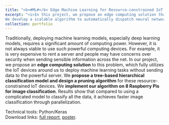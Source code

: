 ```yaml
---
title: "<b>#ML#</b> Edge Machine Learning for Resource-constrained IoT Devices"
excerpt: "<i>In this project, we propose an edge computing solution that enables distributed machine learning on resource constrained IoT devices. 
We develop a scalable algorithm to automatically dispatch neural networks to edge devices. The design is tested on Raspberry Pis for image classification tasks.</i><br/><br/><img src='/images/projects_10701_pi.png'>"
collection: portfolio
---
```


Traditionally, deploying machine learning models, especially deep learning models, 
requires a significant amount of computing power. However, it is not always viable 
to use such powerful computing devices. For example, it is very expensive to rent 
a server and people may have concerns over security when sending sensible information 
across the net. In our project, we propose an **edge computing solution** to this problem, 
which fully utilizes the IoT devices around us to deploy machine learning tasks without 
sending data to the powerful server. We **propose a tree-based hierarchical classification 
model and design a pruning algorithm** for these resource-constrained IoT devices. We 
**implement our algorithm on 8 Raspberry Pis for image classification**. 
Results show that compared to using a complicated model to classify all the data, 
it achieves faster image classification through parallelization.

Technical tools: Python/Keras<br />
Download links: [full report](https://ycruan.github.io/files/10701_final_report.pdf), [poster](https://ycruan.github.io/files/10701_final_poster.pdf).